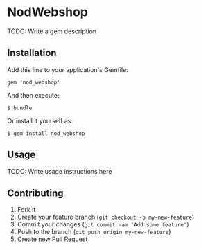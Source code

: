 # NodWebshop

TODO: Write a gem description

## Installation

Add this line to your application's Gemfile:

    gem 'nod_webshop'

And then execute:

    $ bundle

Or install it yourself as:

    $ gem install nod_webshop

## Usage

TODO: Write usage instructions here

## Contributing

1. Fork it
2. Create your feature branch (`git checkout -b my-new-feature`)
3. Commit your changes (`git commit -am 'Add some feature'`)
4. Push to the branch (`git push origin my-new-feature`)
5. Create new Pull Request
